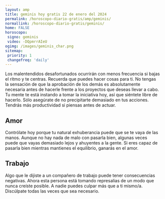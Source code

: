 ```yaml
---
layout: amp
title: geminis hoy gratis 22 de enero del 2024 
permalink: /horoscopo-diario-gratis/amp/geminis/
normallink: /horoscopo-diario-gratis/geminis/
home: FALSE
horoscopo:
 signo: geminis
 video: -DQpmrrAIeU
ogimg: /images/geminis_char.png
sitemap:
 priority: 1
 changefreq: 'daily'
---
```



Los malentendidos desafortunados ocurrirán con menos frecuencia si bajas el ritmo y te centras. Recuerda que puedes hacer cosas para ti. No tengas la sensación de que la aprobación de los demás es absolutamente necesaria antes de hacerle frente a los proyectos que deseas llevar a cabo. Tu mente te está instando a tomar la iniciativa hoy, así que siéntete libre de hacerlo. Sólo asegúrate de no precipitarte demasiado en tus acciones. Tendrás más productividad si piensas antes de actuar.

## Amor

Contrólate hoy porque tu natural exhuberancia puede que se te vaya de las manos. Aunque no hay nada de malo con pasarla bien, algunas veces puede que vayas demasiado lejos y ahuyentes a la gente. Si eres capaz de pasarla bien mientras mantienes el equilibrio, ganarás en el amor.

## Trabajo

Algo que le dijiste a un compañero de trabajo puede tener consecuencias negativas. Ahora esta persona está tomando represalias de un modo que nunca creíste posible. A nadie puedes culpar más que a ti mismo/a. Discúlpate todas las veces que sea necesario.